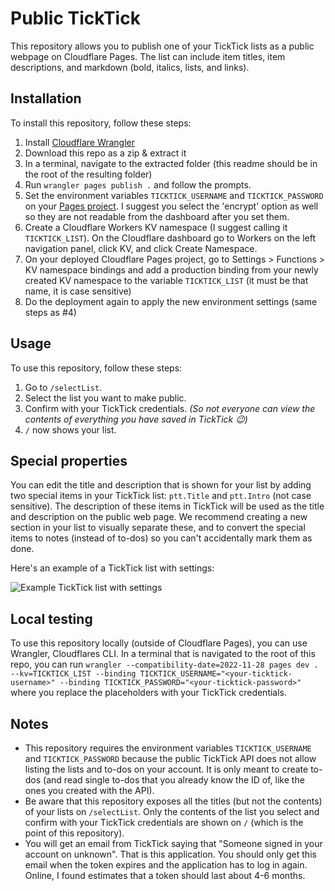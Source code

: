 # Public TickTick

This repository allows you to publish one of your TickTick lists as a public webpage on Cloudflare Pages. The list can include item titles, item descriptions, and markdown (bold, italics, lists, and links).

## Installation

To install this repository, follow these steps:

1. Install [Cloudflare Wrangler](https://developers.cloudflare.com/workers/wrangler/install-and-update/)
2. Download this repo as a zip & extract it
3. In a terminal, navigate to the extracted folder (this readme should be in the root of the resulting folder)
4. Run `wrangler pages publish .` and follow the prompts.
5. Set the environment variables `TICKTICK_USERNAME` and `TICKTICK_PASSWORD` on your [Pages project](https://dash.cloudflare.com). I suggest you select the 'encrypt' option as well so they are not readable from the dashboard after you set them.
6. Create a Cloudflare Workers KV namespace (I suggest calling it `TICKTICK_LIST`). On the Cloudflare dashboard go to Workers on the left navigation panel, click KV, and click Create Namespace.
7. On your deployed Cloudflare Pages project, go to Settings > Functions > KV namespace bindings and add a production binding from your newly created KV namespace to the variable `TICKTICK_LIST` (it must be that name, it is case sensitive)
8. Do the deployment again to apply the new environment settings (same steps as #4)

## Usage

To use this repository, follow these steps:

1. Go to `/selectList`.
2. Select the list you want to make public.
3. Confirm with your TickTick credentials. _(So not everyone can view the contents of everything you have saved in TickTick 😉)_
4. `/` now shows your list.

## Special properties

You can edit the title and description that is shown for your list by adding two special items in your TickTick list: `ptt.Title` and `ptt.Intro` (not case sensitive). The description of these items in TickTick will be used as the title and description on the public web page. We recommend creating a new section in your list to visually separate these, and to convert the special items to notes (instead of to-dos) so you can't accidentally mark them as done.

Here's an example of a TickTick list with settings:

![Example TickTick list with settings](https://i.imgur.com/wZglKxl.png)

## Local testing

To use this repository locally (outside of Cloudflare Pages), you can use Wrangler, Cloudflares CLI. In a terminal that is navigated to the root of this repo, you can run `wrangler --compatibility-date=2022-11-28 pages dev . --kv=TICKTICK_LIST --binding TICKTICK_USERNAME="<your-ticktick-username>" --binding TICKTICK_PASSWORD="<your-ticktick-password>"` where you replace the placeholders with your TickTick credentials.

## Notes

- This repository requires the environment variables `TICKTICK_USERNAME` and `TICKTICK_PASSWORD` because the public TickTick API does not allow listing the lists and to-dos on your account. It is only meant to create to-dos (and read single to-dos that you already know the ID of, like the ones you created with the API).
- Be aware that this repository exposes all the titles (but not the contents) of your lists on `/selectList`. Only the contents of the list you select and confirm with your TickTick credentials are shown on `/` (which is the point of this repository).
- You will get an email from TickTick saying that "Someone signed in your account on unknown". That is this application. You should only get this email when the token expires and the application has to log in again. Online, I found estimates that a token should last about 4-6 months. 
